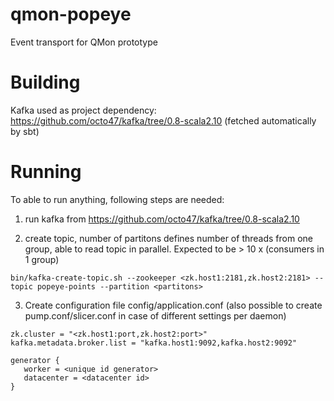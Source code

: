 qmon-popeye
===========

Event transport for QMon prototype

Building
===========

Kafka used as project dependency: https://github.com/octo47/kafka/tree/0.8-scala2.10 (fetched automatically by sbt)

Running
=======

To able to run anything, following steps are needed:

1. run kafka from https://github.com/octo47/kafka/tree/0.8-scala2.10

2. create topic, number of partitons defines number of threads from one group, able to read topic in parallel. Expected to be > 10 x (consumers in 1 group)

```
bin/kafka-create-topic.sh --zookeeper <zk.host1:2181,zk.host2:2181> --topic popeye-points --partition <partitons>
```
3. Create configuration file config/application.conf (also possible to create pump.conf/slicer.conf in case of different settings per daemon)

```
zk.cluster = "<zk.host1:port,zk.host2:port>"
kafka.metadata.broker.list = "kafka.host1:9092,kafka.host2:9092"

generator {
   worker = <unique id generator>
   datacenter = <datacenter id>
}
```


